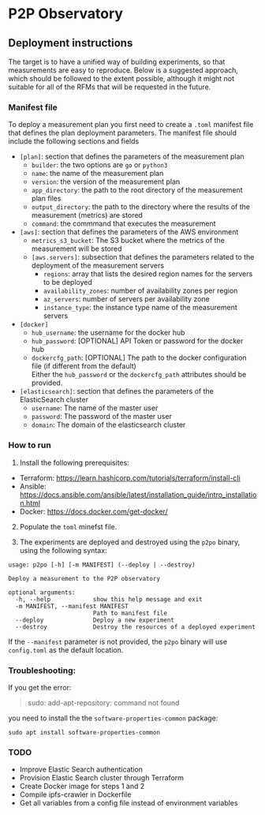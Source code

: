 # P2P Observatory 

## Deployment instructions

The target is to have a unified way of building experiments, so that measurements are easy to reproduce. Below is a suggested approach, which should be followed to the extent possible, although it might not suitable for all of the RFMs that will be requested in the future.

### Manifest file

To deploy a measurement plan you first need to create a `.toml` manifest file that defines the plan deployment parameters. 
The manifest file should include the following sections and fields

- `[plan]`: section that defines the parameters of the measurement plan
  - `builder`: the two options are `go` or `python3`
  - `name`: the name of the measurement plan
  - `version`: the version of the measurement plan
  - `app_directory`: the path to the root directory of the measurement plan files
  - `output_directory`: the path to the directory where the results of the measurement (metrics) are stored
  - `command`: the commmand that executes the measurement
- `[aws]`: section that defines the parameters of the AWS environment
  - `metrics_s3_bucket`: The S3 bucket where the metrics of the measurement will be stored
  - `[aws.servers]`: subsection that defines the parameters related to the deployment of the measurement servers
    - `regions`: array that lists the desired region names for the servers to be deployed
    - `availability_zones`: number of availability zones per region
    - `az_servers`: number of servers per availability zone
    - `instance_type`: the instance type name of the measurement servers
- `[docker]`
  - `hub_username`: the username for the docker hub
  - `hub_password`: [OPTIONAL] API Token or password for the docker hub
  - `dockercfg_path`: [OPTIONAL] The path to the docker configuration file (if different from the default)  
  Either the `hub_password` or the `dockercfg_path` attributes should be provided.
- `[elasticsearch]`: section that defines the parameters of the ElasticSearch cluster
  - `username`: The name of the master user
  - `password`: The password of the master user
  - `domain`: The domain of the elasticsearch cluster


### How to run

1. Install the following prerequisites:
  * Terraform: https://learn.hashicorp.com/tutorials/terraform/install-cli
  * Ansible: https://docs.ansible.com/ansible/latest/installation_guide/intro_installation.html
  * Docker: https://docs.docker.com/get-docker/

2. Populate the `toml` minefst file.

3. The experiments are deployed and destroyed using the `p2po` binary, using the following syntax:

```
usage: p2po [-h] [-m MANIFEST] (--deploy | --destroy)

Deploy a measurement to the P2P observatory

optional arguments:
  -h, --help            show this help message and exit
  -m MANIFEST, --manifest MANIFEST
                        Path to manifest file
  --deploy              Deploy a new experiment
  --destroy             Destroy the resources of a deployed experiment
```

If the `--manifest` parameter is not provided, the `p2po` binary will use `config.toml` as the default location.

### Troubleshooting:

If you get the error:
> sudo: add-apt-repository: command not found

you need to install the the `software-properties-common` package:

`sudo apt install software-properties-common`

### TODO

- Improve Elastic Search authentication
- Provision Elastic Search cluster through Terraform
- Create Docker image for steps 1 and 2
- Compile ipfs-crawler in Dockerfile
- Get all variables from a config file instead of environment variables
